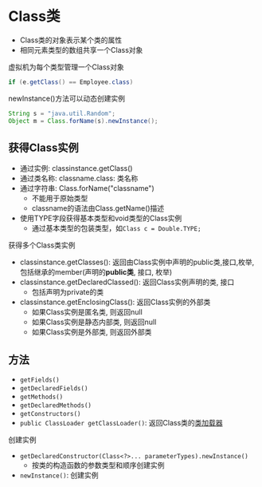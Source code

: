 # Class类

- Class类的对象表示某个类的属性
- 相同元素类型的数组共享一个Class对象

虚拟机为每个类型管理一个Class对象

```java
if (e.getClass() == Employee.class) 
```

newInstance()方法可以动态创建实例

```java
String s = "java.util.Random";
Object m = Class.forName(s).newInstance();
```

## 获得Class实例

- 通过实例:  classinstance.getClass()
- 通过类名称: classname.class: 类名称
- 通过字符串: Class.forName("classname")
  - 不能用于原始类型
  - classname的语法由Class.getName()描述
- 使用TYPE字段获得基本类型和void类型的Class实例
  - 通过基本类型的包装类型，如`Class c = Double.TYPE;`

获得多个Class类实例

- classinstance.getClasses(): 返回由Class实例中声明的public类,接口,枚举, 包括继承的member(声明的**public类**, 接口, 枚举)
- classinstance.getDeclaredClassed(): 返回Class实例声明的类, 接口
  - 包括声明为private的类
- classinstance.getEnclosingClass(): 返回Class实例的外部类
  - 如果Class实例是匿名类, 则返回null
  - 如果Class实例是静态内部类, 则返回null
  - 如果Class实例是外部类, 则返回外部类

## 方法

- `getFields()`
- `getDeclaredFields()`
- `getMethods()`
- `getDeclaredMethods()`
- `getConstructors()`
- `public ClassLoader getClassLoader()`: 返回Class类的[类加载器]()

创建实例

- `getDeclaredConstructor(Class<?>... parameterTypes).newInstance()`
  - 按类的构造函数的参数类型和顺序创建实例
- `newInstance()`: 创建实例

